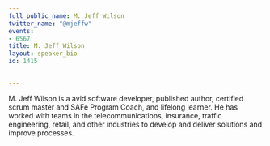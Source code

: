 ---
full_public_name: M. Jeff Wilson
twitter_name: "@mjeffw"
events:
- 6567
title: M. Jeff Wilson
layout: speaker_bio
id: 1415

---
M. Jeff Wilson is a avid software developer, published author, certified scrum master and SAFe Program Coach, and lifelong learner. He has worked with teams in the telecommunications, insurance, traffic engineering, retail, and other industries to develop and deliver solutions and improve processes. 